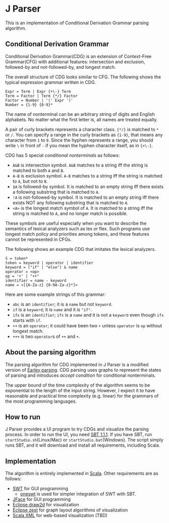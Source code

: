 # J Parser

This is an implementation of Conditional Derivation Grammar parsing algorithm.

## Conditional Derivation Grammar

Conditional Derivation Grammar(CDG) is an extension of Context-Free Grammar(CFG) with additional features: intersection and exclusion, followed-by and not-followed-by, and longest match.

The overall structure of CDG looks similar to CFG. The following shows the typical expression grammar written in CDG.
```
Expr = Term | Expr {+\-} Term
Term = Factor | Term {*/} Factor
Factor = Number | '(' Expr ')'
Number = {1-9} {0-9}*
```

The name of nonterminal can be an arbitrary string of digits and English alphabets. No matter what the first letter is, all names are treated equally.

A pair of curly brackets represents a character class. `{*/}` is matched to `*` or `/`. You can specify a range in the curly brackets as `{1-9}`, that means any character from `1` to `9`. Since the hyphen represents a range, you should write `\` in front of `-` if you mean the hyphen character itself, as in `{+\-}`.


CDG has 5 special _conditional nonterminals_ as follows:
	
* `A&B` is intersection symbol. `A&B` matches to a string iff the string is matched to both `A` and `B`.
* `A-B` is exclusion symbol. `A-B` matches to a string iff the string is matched to `A`, but not to `B`.
* `$A` is followed-by symbol. It is matched to an empty string iff there exists a following substring that is matched to `A`.
* `!A` is not-followed-by symbol. It is matched to an empty string iff there exists NOT any following substring that is matched to `A`.
* `<A>` is the longest match symbol of `A`. It is matched to a string iff the string is matched to `A`, and no longer match is possible.

These symbols are useful especially when you want to describe the semantics of lexical analyzers such as lex or flex. Such programs use longest match policy and priorities among tokens, and these features cannot be represented in CFGs.

The following shows an example CDG that imitates the lexical analyzers.

```
S = token*
token = keyword | operator | identifier
keyword = ("if" | "else") & name
operator = <op>
op = '+' | "++"
identifier = name - keyword
name = <[{A-Za-z} {0-9A-Za-z}*]>
```

Here are some example strings of this grammar:

* `abc` is an `identifier`; it is a `name` but not `keyword`.
* `if` is a `keyword`; it is `name` and it is `"if"`.
* `ifx` is an `identifier`; `ifx` is a `name` and it is not a `keyword` even though `ifx` starts with `if`.
* `++` is an `operator`; it could have been two `+` unless `operator` is `op` without longest match.
* `+++` is two `operator`s of `++` and `+`.


## About the parsing algorithm

The parsing algorithm for CDG implemented in J Parser is a modified version of [Earley parsing](https://en.wikipedia.org/wiki/Earley_parser). CDG parsing uses graphs to represent the states of parsing and introduces _accept condition_ for conditional nonterminals.

The upper bound of the time complexity of the algorithm seems to be exponential to the length of the input string. However, I expect it to have reasonable and practical time complexity (e.g. linear) for the grammars of the most programming languages.


## How to run

J Parser provides a UI program to try CDGs and visualize the parsing process.
In order to run the UI, you need [SBT 1.1.1](https://www.scala-sbt.org/).
If you have SBT, run `startStudio.sh`(Linux/Mac) or `startStudio.bat`(Windows).
The script simply runs SBT, and it will download and install all requirements, including Scala.

## Implementation

The algorithm is entirely implemented in [Scala](http://scala-lang.org/). Other requirements are as follows:

* [SWT](https://www.eclipse.org/swt/) for GUI programming
	* [oneswt](https://bintray.com/joonsoo/sbt-plugins/sbt-oneswt) is used for simpler integration of SWT with SBT.
* [JFace](https://wiki.eclipse.org/JFace) for GUI programming
* [Eclipse draw2d](https://www.eclipse.org/gef/draw2d/) for visualization
* [Eclipse zest](https://www.eclipse.org/gef/zest/) for graph layout algorithms of visualization
* [Scala XML](https://github.com/scala/scala-xml) for web-based visualization (TBD)
